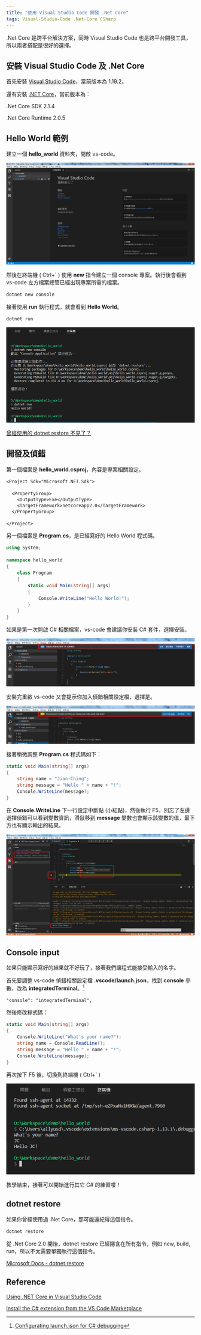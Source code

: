 ```yaml
---
title: "使用 Visual Studio Code 開發 .Net Core"
tags: Visual-Studio-Code .Net-Core CSharp
---
```


.Net Core 是跨平台解決方案，同時 Visual Studio Code 也是跨平台開發工具，所以兩者搭配是很好的選擇。

## 安裝 Visual Studio Code 及 .Net Core

首先安裝 [Visual Studio Code](https://code.visualstudio.com/)，當前版本為 1.19.2。

還有安裝 [.NET Core](https://www.microsoft.com/net/)，當前版本為：

.Net Core SDK 2.1.4

.Net Core Runtime 2.0.5

## Hello World 範例

建立一個 **hello_world** 資料夾，開啟 vs-code。

![](/assets/images/2018-01-14-visual-studio-code-with-dotnet-core/001.png)

然後在終端機 ( Ctrl+` ) 使用 **new** 指令建立一個 console 專案。執行後會看到 vs-code 左方檔案總管已經出現專案所需的檔案。

```bash
dotnet new console
```

接著使用 **run** 執行程式，就會看到 **Hello World**。

```bash
dotnet run
```

![](/assets/images/2018-01-14-visual-studio-code-with-dotnet-core/002.png)

[曾經使用的 dotnet restore 不見了？](#dotnet-restore)

## 開發及偵錯

第一個檔案是 **hello_world.csproj**，內容是專案相關設定。

```
<Project Sdk="Microsoft.NET.Sdk">

  <PropertyGroup>
    <OutputType>Exe</OutputType>
    <TargetFramework>netcoreapp2.0</TargetFramework>
  </PropertyGroup>

</Project>

```

另一個檔案是 **Program.cs**，是已經寫好的 Hello World 程式碼。

```csharp
using System;

namespace hello_world
{
    class Program
    {
        static void Main(string[] args)
        {
            Console.WriteLine("Hello World!");
        }
    }
}
```

如果是第一次開啟 C# 相關檔案，vs-code 會建議你安裝 C# 套件，選擇安裝。

![](/assets/images/2018-01-14-visual-studio-code-with-dotnet-core/003.png)

安裝完重啟 vs-code 又會提示你加入偵錯相關設定檔，選擇是。

![](/assets/images/2018-01-14-visual-studio-code-with-dotnet-core/004.png)

接著稍微調整 **Program.cs** 程式碼如下：

```csharp
static void Main(string[] args)
{
    string name = "Jian-Ching";
    string message = "Hello " + name + "!";
    Console.WriteLine(message);
}
```

在 **Console.WriteLine** 下一行設定中斷點 (小紅點)，然後執行 F5，別忘了左邊選擇偵錯可以看到變數資訊，滑鼠移到 **message** 變數也會顯示該變數的值，最下方也有顯示輸出的結果。

![](/assets/images/2018-01-14-visual-studio-code-with-dotnet-core/005.png)

## Console input

如果只能顯示寫好的結果就不好玩了，接著我們讓程式能接受輸入的名字。

首先要調整 vs-code 偵錯相關設定檔 **.vscode/launch.json**，找到 **console** 參數，改為 **integratedTerminal**。[^1]

[^1]:[Configurating launch.json for C# debugging](https://github.com/OmniSharp/omnisharp-vscode/blob/master/debugger-launchjson.md#console-terminal-window)

```
"console": "integratedTerminal",
```

然後修改程式碼：

```csharp
static void Main(string[] args)
{
    Console.WriteLine("What's your name?");
    string name = Console.ReadLine();
    string message = "Hello " + name + "!";
    Console.WriteLine(message);
}
```

再次按下 F5 後，切換到終端機 ( Ctrl+` )

![](/assets/images/2018-01-14-visual-studio-code-with-dotnet-core/006.png)

教學結束，接著可以開始進行其它 C# 的練習嘍！

## dotnet restore

如果你曾經使用過 .Net Core，那可能還紀得這個指令。

```bash
dotnet restore
```

從 .Net Core 2.0 開炲，dotnet restore 已經隱含在所有指令，例如 new, build, run，所以不太需要單獨執行這個指令。

[Microsoft Docs - dotnet restore](https://docs.microsoft.com/zh-tw/dotnet/core/tools/dotnet-restore?tabs=netcore2x)

## Reference

[Using .NET Core in Visual Studio Code](https://code.visualstudio.com/docs/other/dotnet)

[Install the C# extension from the VS Code Marketplace](https://microsoft.com/net/core)
